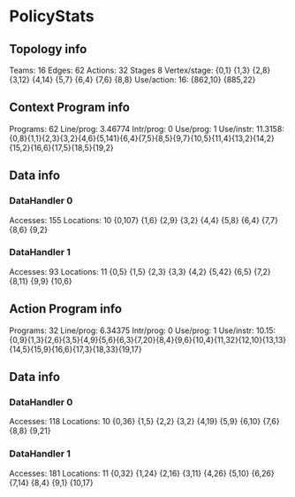 # PolicyStats
## Topology info
Teams:		16
Edges:		62
Actions:	32
Stages		8
Vertex/stage:	{0,1} {1,3} {2,8} {3,12} {4,14} {5,7} {6,4} {7,6} {8,8} 
Use/action:	16: {862,10} {885,22} 

## Context Program info
Programs:	62
Line/prog:	3.46774
Intr/prog:	0
Use/prog:	1
Use/instr:	11.3158: {0,8}{1,1}{2,3}{3,2}{4,6}{5,141}{6,4}{7,5}{8,5}{9,7}{10,5}{11,4}{13,2}{14,2}{15,2}{16,6}{17,5}{18,5}{19,2}

## Data info

### DataHandler 0
Accesses:	155
Locations:	10
{0,107} {1,6} {2,9} {3,2} {4,4} {5,8} {6,4} {7,7} {8,6} {9,2} 

### DataHandler 1
Accesses:	93
Locations:	11
{0,5} {1,5} {2,3} {3,3} {4,2} {5,42} {6,5} {7,2} {8,11} {9,9} {10,6} 



## Action Program info
Programs:	32
Line/prog:	6.34375
Intr/prog:	0
Use/prog:	1
Use/instr:	10.15: {0,9}{1,3}{2,6}{3,5}{4,9}{5,6}{6,3}{7,20}{8,4}{9,6}{10,4}{11,32}{12,10}{13,13}{14,5}{15,9}{16,6}{17,3}{18,33}{19,17}

## Data info

### DataHandler 0
Accesses:	118
Locations:	10
{0,36} {1,5} {2,2} {3,2} {4,19} {5,9} {6,10} {7,6} {8,8} {9,21} 

### DataHandler 1
Accesses:	181
Locations:	11
{0,32} {1,24} {2,16} {3,11} {4,26} {5,10} {6,26} {7,14} {8,4} {9,1} {10,17} 
